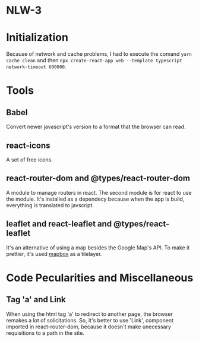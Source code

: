 # NLW-3
# Initialization
Because of network and cache problems, I had to execute the comand `yarn cache clean` and then `npx create-react-app web --template typescript network-timeout 600000`.

# Tools
## Babel 
Convert newer javascript's version to a format that the browser can read. 

## react-icons
A set of free icons.

## react-router-dom and @types/react-router-dom
A module to manage routers in react. The second module is for react to use the module. It's installed as a dependecy because when the app is build, everything is translated to javscript.

## leaflet and react-leaflet and @types/react-leaflet
It's an alternative of using a map besides the Google Map's API. To make it prettier, it's used [mapbox](https://www.mapbox.com/) as a tilelayer.


# Code Pecularities and Miscellaneous
## Tag 'a' and Link
When using the html tag 'a' to redirect to another page, the browser remakes a lot of solicitations. So, it's better to use 'Link', component imported in react-router-dom, because it doesn't make unecessary requisitions to a path in the site.
